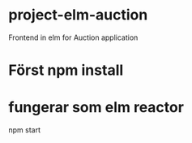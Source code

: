 # project-elm-auction
Frontend in elm for Auction application

# Först npm install
# fungerar som elm reactor 
npm start 


